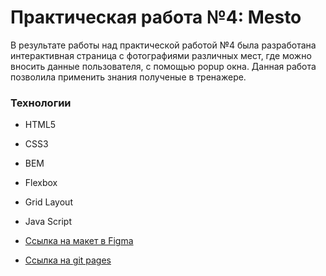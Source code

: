 # Практическая работа №4: Mesto

В результате работы над практической работой №4 была разработана интерактивная страница 
с фотографиями различных мест, где можно вносить данные пользователя, с помощью popup окна. 
Данная работа позволила применить знания полученые в тренажере.


### Технологии
* HTML5
* CSS3
* BEM
* Flexbox
* Grid Layout
* Java Script

* [Ссылка на макет в Figma](https://www.figma.com/file/2cn9N9jSkmxD84oJik7xL7/JavaScript.-Sprint-4?node-id=0%3A1)

* [Ссылка на git pages](https://wizzyjj.github.io/mesto/)
